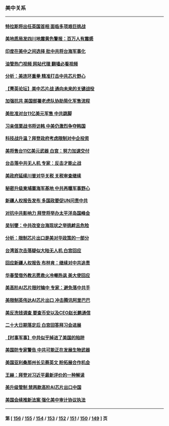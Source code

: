 ### 美中关系
---
#### [特拉斯将出任英国首相 面临多项艰巨挑战](../../pages/nf1412576/n13817670.md?09060445) 
#### [美地质局发四川地震黄色警报：百万人有震感](../../pages/nf1412576/n13817610.md?09060445) 
#### [印度在美中之间选择 批中共将台海军事化](../../pages/nf1412576/n13817426.md?09060445) 
#### [油管热门视频 网站代理 翻墙必看视频](http://209.222.30.114:81/youtube.html?09060445)
#### [分析：美连环重拳 精准打击中共芯片野心](../../pages/nf1412576/n13817007.md?09060445) 
#### [【菁英论坛】美中芯片战 通向未来的关键战役](../../pages/nf1412576/n13817010.md?09060445) 
#### [加强抗共 美国部署老虎队协助简化军售流程](../../pages/nf1412576/n13816978.md?09060445) 
#### [美批准对台11亿美元军售 中共跳脚](../../pages/nf1412576/n13816926.md?09060445) 
#### [习亲信栗战书将访韩 中美仍激烈争夺韩国](../../pages/nf1412576/n13816954.md?09060445) 
#### [科技战升温？拜登政府考虑限制对中企投资](../../pages/nf1412576/n13816661.md?09060445) 
#### [美将售台11亿美元武器 白宫：努力加速交付](../../pages/nf1412576/n13816609.md?09060445) 
#### [台击落中共无人机 专家：反击才能止战](../../pages/nf1412576/n13816357.md?09060445) 
#### [美政府延续川普对华关税 关税审查继续](../../pages/nf1412576/n13816548.md?09060445) 
#### [秘密升级柬埔寨海军基地 中共再曝军事野心](../../pages/nf1412576/n13816464.md?09060445) 
#### [新疆人权报告发布 多国政要促UN问责中共](../../pages/nf1412576/n13816425.md?09060445) 
#### [对抗中共影响力 拜登将举办太平洋岛国峰会](../../pages/nf1412576/n13816412.md?09060445) 
#### [吴钊燮：中共改变台海现状之举挑衅且危险](../../pages/nf1412576/n13815949.md?09060445) 
#### [分析：限制芯片出口是美对华政策的一部分](../../pages/nf1412576/n13815702.md?09060445) 
#### [台湾首次击落疑似大陆无人机 白宫回应](../../pages/nf1412576/n13815711.md?09060445) 
#### [回应新疆人权报告 布林肯：继续对中共追责](../../pages/nf1412576/n13815660.md?09060445) 
#### [华春莹借外教志愿救火冷嘲热讽 美大使回应](../../pages/nf1412576/n13815600.md?09060445) 
#### [美高阶AI芯片限时输中 专家：避免落中共手](../../pages/nf1412576/n13815622.md?09060445) 
#### [美限制英伟达AI芯片出口 冲击腾讯阿里巴巴](../../pages/nf1412576/n13815585.md?09060445) 
#### [美反洗钱调查 要查币安以及CEO赵长鹏通信](../../pages/nf1412576/n13815597.md?09060445) 
#### [二十大日期落定后 白宫回答拜习会进展](../../pages/nf1412576/n13815440.md?09060445) 
#### [【时事军事】中共似乎掉进了美国的陷阱](../../pages/nf1412576/n13814851.md?09060445) 
#### [美国防专家警告 中共可能正在发展生物武器](../../pages/nf1412576/n13815265.md?09060445) 
#### [美国亚利桑那州长见蔡英文 盼拓展合作机会](../../pages/nf1412576/n13815229.md?09060445) 
#### [王赫：拜登对习近平最新评价的一种解读](../../pages/nf1412576/n13815228.md?09060445) 
#### [美升级管制 禁两款高阶AI芯片出口中国](../../pages/nf1412576/n13815145.md?09060445) 
#### [美国会续推新法案 强化美中审计协议执法](../../pages/nf1412576/n13814874.md?09060445) 

---
#### 第 [ [156](./156.md?09060445) / [155](./155.md?09060445) / [154](./154.md?09060445) / [153](./153.md?09060445) / [152](./152.md?09060445) / [151](./151.md?09060445) / [150](./150.md?09060445) / [149](./149.md?09060445) ] 页
